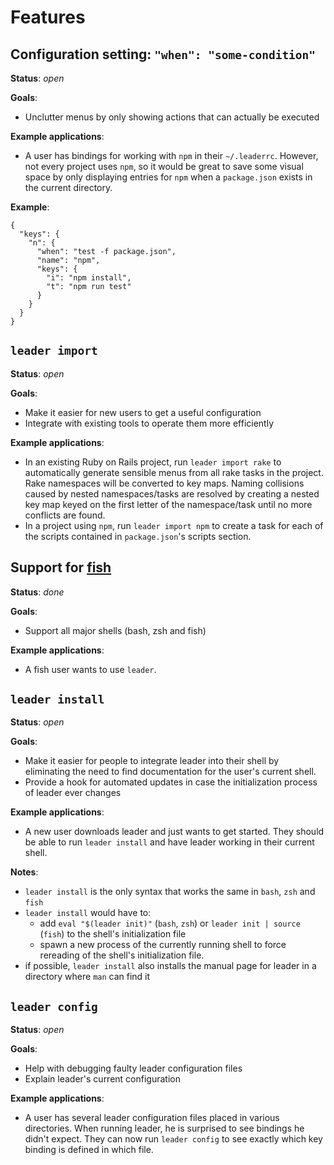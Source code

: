 # Features

## Configuration setting: `"when": "some-condition"`

**Status**: *open*

**Goals**:
- Unclutter menus by only showing actions that can actually be executed

**Example applications**:
- A user has bindings for working with `npm` in their `~/.leaderrc`.  However, not every project uses `npm`, so it would be great to save some visual space by only displaying entries for `npm` when a `package.json` exists in the current directory.

**Example**:

```
{
  "keys": {
    "n": {
      "when": "test -f package.json",
      "name": "npm",
      "keys": {
        "i": "npm install",
        "t": "npm run test"
      }
    }
  }
}
```

## `leader import`

**Status**: *open*

**Goals**:
- Make it easier for new users to get a useful configuration
- Integrate with existing tools to operate them more efficiently

**Example applications**:
- In an existing Ruby on Rails project, run `leader import rake` to automatically generate sensible menus from all rake tasks in the project.  Rake namespaces will be converted to key maps.  Naming collisions caused by nested namespaces/tasks are resolved by creating a nested key map keyed on the first letter of the namespace/task until no more conflicts are found.
- In a project using `npm`, run `leader import npm` to create a task for each of the scripts contained in `package.json`'s scripts section.

## Support for [fish]

**Status**: *done*

**Goals**:
- Support all major shells (bash, zsh and fish)

**Example applications**:
- A fish user wants to use `leader`.

[fish]: https://fishshell.com/

## `leader install`

**Status**: *open*

**Goals**:
- Make it easier for people to integrate leader into their shell by eliminating the need to find documentation for the user's current shell.
- Provide a hook for automated updates in case the initialization process of leader ever changes

**Example applications**:
- A new user downloads leader and just wants to get started.  They should be able to run `leader install` and have leader working in their current shell.

**Notes**:
- `leader install` is the only syntax that works the same in `bash`, `zsh` and `fish`
- `leader install` would have to:
  - add `eval "$(leader init)"` (`bash`, `zsh`) or `leader init | source` (`fish`) to the shell's initialization file
  - spawn a new process of the currently running shell to force rereading of the shell's initialization file.
- if possible, `leader install` also installs the manual page for leader in a directory where `man` can find it

## `leader config`

**Status**: *open*

**Goals**:
- Help with debugging faulty leader configuration files
- Explain leader's current configuration

**Example applications**:
- A user has several leader configuration files placed in various directories.  When running leader, he is surprised to see bindings he didn't expect.   They can now run `leader config` to see exactly which key binding is defined in which file.
